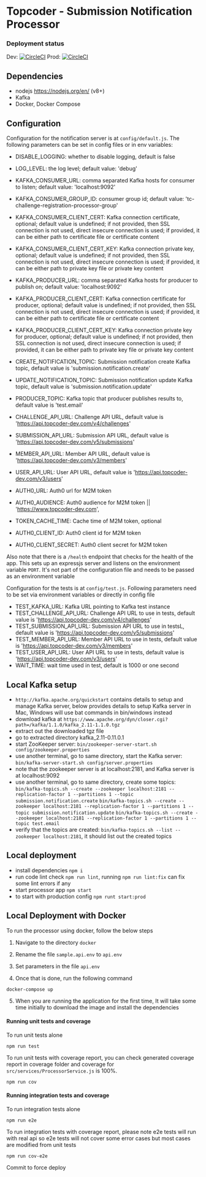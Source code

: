 # Topcoder - Submission Notification Processor

### Deployment status
Dev: [![CircleCI](https://circleci.com/gh/topcoder-platform/notification-processor/tree/develop.svg?style=svg)](https://circleci.com/gh/topcoder-platform/notification-processor/tree/develop) Prod: [![CircleCI](https://circleci.com/gh/topcoder-platform/notification-processor/tree/master.svg?style=svg)](https://circleci.com/gh/topcoder-platform/notification-processor/tree/master)

## Dependencies

- nodejs https://nodejs.org/en/ (v8+)
- Kafka
- Docker, Docker Compose

## Configuration

Configuration for the notification server is at `config/default.js`.
The following parameters can be set in config files or in env variables:

- DISABLE_LOGGING: whether to disable logging, default is false
- LOG_LEVEL: the log level; default value: 'debug'
- KAFKA_CONSUMER_URL: comma separated Kafka hosts for consumer to listen; default value: 'localhost:9092'
- KAFKA_CONSUMER_GROUP_ID: consumer group id; default value: 'tc-challenge-registration-processor-group'
- KAFKA_CONSUMER_CLIENT_CERT: Kafka connection certificate, optional; default value is undefined;
    if not provided, then SSL connection is not used, direct insecure connection is used;
    if provided, it can be either path to certificate file or certificate content
- KAFKA_CONSUMER_CLIENT_CERT_KEY: Kafka connection private key, optional; default value is undefined;
    if not provided, then SSL connection is not used, direct insecure connection is used;
    if provided, it can be either path to private key file or private key content
- KAFKA_PRODUCER_URL: comma separated Kafka hosts for producer to publish on; default value: 'localhost:9092'
- KAFKA_PRODUCER_CLIENT_CERT: Kafka connection certificate for producer, optional; default value is undefined;
    if not provided, then SSL connection is not used, direct insecure connection is used;
    if provided, it can be either path to certificate file or certificate content
- KAFKA_PRODUCER_CLIENT_CERT_KEY: Kafka connection private key for producer, optional; default value is undefined;
    if not provided, then SSL connection is not used, direct insecure connection is used;
    if provided, it can be either path to private key file or private key content

- CREATE_NOTIFICATION_TOPIC: Submission notification create Kafka topic, default value is 'submission.notification.create'
- UPDATE_NOTIFICATION_TOPIC: Submission notification update Kafka topic, default value is 'submission.notification.update'
- PRODUCER_TOPIC: Kafka topic that producer publishes results to, default value is 'test.email'

- CHALLENGE_API_URL: Challenge API URL, default value is 'https://api.topcoder-dev.com/v4/challenges'
- SUBMISSION_API_URL: Submission API URL, default value is 'https://api.topcoder-dev.com/v5/submissions'
- MEMBER_API_URL: Member API URL, default value is 'https://api.topcoder-dev.com/v3/members'
- USER_API_URL: User API URL, default value is 'https://api.topcoder-dev.com/v3/users'

- AUTH0_URL: Auth0 url for M2M token
- AUTH0_AUDIENCE: Auth0 audience for M2M token || 'https://www.topcoder-dev.com',
- TOKEN_CACHE_TIME: Cache time of M2M token, optional
- AUTH0_CLIENT_ID: Auth0 client id for M2M token
- AUTH0_CLIENT_SECRET: Auth0 client secret for M2M token

Also note that there is a `/health` endpoint that checks for the health of the app. This sets up an expressjs server and listens on the environment variable `PORT`. It's not part of the configuration file and needs to be passed as an environment variable

Configuration for the tests is at `config/test.js`. Following parameters need to be set via environment variables or directly in config file

- TEST_KAFKA_URL: Kafka URL pointing to Kafka test instance
- TEST_CHALLENGE_API_URL: Challenge API URL to use in tests, default value is 'https://api.topcoder-dev.com/v4/challenges'
- TEST_SUBMISSION_API_URL: Submission API URL to use in testsL, default value is 'https://api.topcoder-dev.com/v5/submissions'
- TEST_MEMBER_API_URL: Member API URL to use in tests, default value is 'https://api.topcoder-dev.com/v3/members'
- TEST_USER_API_URL: User API URL to use in tests, default value is 'https://api.topcoder-dev.com/v3/users'
- WAIT_TIME: wait time used in test, default is 1000 or one second

## Local Kafka setup

- `http://kafka.apache.org/quickstart` contains details to setup and manage Kafka server,
  below provides details to setup Kafka server in Mac, Windows will use bat commands in bin/windows instead
- download kafka at `https://www.apache.org/dyn/closer.cgi?path=/kafka/1.1.0/kafka_2.11-1.1.0.tgz`
- extract out the downloaded tgz file
- go to extracted directory kafka_2.11-0.11.0.1
- start ZooKeeper server:
  `bin/zookeeper-server-start.sh config/zookeeper.properties`
- use another terminal, go to same directory, start the Kafka server:
  `bin/kafka-server-start.sh config/server.properties`
- note that the zookeeper server is at localhost:2181, and Kafka server is at localhost:9092
- use another terminal, go to same directory, create some topics:
  `bin/kafka-topics.sh --create --zookeeper localhost:2181 --replication-factor 1 --partitions 1 --topic submission.notification.create`
  `bin/kafka-topics.sh --create --zookeeper localhost:2181 --replication-factor 1 --partitions 1 --topic submission.notification.update`
   `bin/kafka-topics.sh --create --zookeeper localhost:2181 --replication-factor 1 --partitions 1 --topic test.email`
- verify that the topics are created:
  `bin/kafka-topics.sh --list --zookeeper localhost:2181`,
  it should list out the created topics

## Local deployment

- install dependencies `npm i`
- run code lint check `npm run lint`, running `npm run lint:fix` can fix some lint errors if any
- start processor app `npm start`
- to start with production config `npm runt start:prod`

## Local Deployment with Docker

To run the processor using docker, follow the below steps

1. Navigate to the directory `docker`

2. Rename the file `sample.api.env` to `api.env`

3. Set parameters in the file `api.env`

4. Once that is done, run the following command

```
docker-compose up
```

5. When you are running the application for the first time, It will take some time initially to download the image and install the dependencies


#### Running unit tests and coverage

To run unit tests alone

```
npm run test
```

To run unit tests with coverage report, you can check generated coverage report in coverage folder and coverage for `src/services/ProcessorService.js` is 100%.

```
npm run cov
```

#### Running integration tests and coverage

To run integration tests alone

```
npm run e2e
```

To run integration tests with coverage report, please note e2e tests will run with real api so e2e tests will not cover some error cases but most cases are modified from unit tests

```
npm run cov-e2e
```

Commit to force deploy
